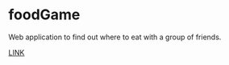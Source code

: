 # foodGame
Web application to find out where to eat with a group of friends.

[LINK](onsclom.github.io/foodGame-static)
